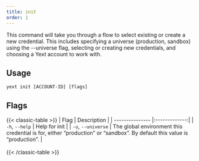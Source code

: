 ```yaml
---
title: init
order: 1
---
```



This command will take you through a flow to select existing or create a new credential. This includes specifying a universe (production, sandbox) using the --universe flag, selecting or creating new credentials, and choosing a Yext account to work with.

## Usage
```cli
yext init [ACCOUNT-ID] [flags]
```

## Flags

{{< classic-table >}}
| Flag     | Description   |
| --------------- |:-------------:|
| `-h`, `--help`      | Help for init |
| `-u`, `--universe`  | The global environment this credential is for, either “production” or “sandbox”. By default this value is “production”. |
\
\
{{< /classic-table >}}


